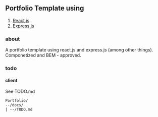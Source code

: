## Portfolio Template using
1. [React.js](reactjs.org)
2. [Express.js](https://expressjs.com/)

### about
A portfolio template using react.js and express.js (among other things). Componetized and BEM - approved.

### todo


#### client
See TODO.md
   ``` 
   Portfolio/
   --/docs/
   | --/TODO.md


